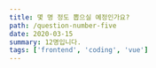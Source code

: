 ```yaml
---
title: 몇 명 정도 뽑으실 예정인가요?
path: /question-number-five
date: 2020-03-15
summary: 12명입니다.
tags: ['frontend', 'coding', 'vue']
---
```



